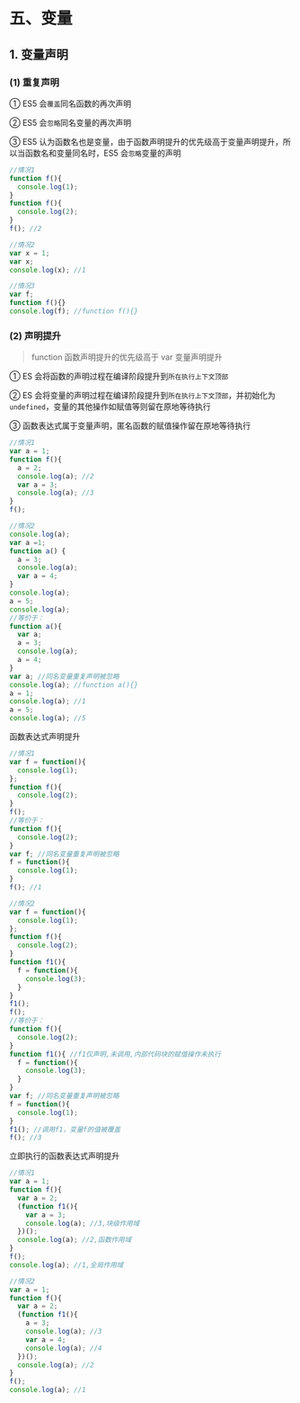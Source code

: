 # 五、变量

## 1. 变量声明

### (1) 重复声明

① ES5 会`覆盖`同名函数的再次声明

② ES5 会`忽略`同名变量的再次声明

③ ES5 认为函数名也是变量，由于函数声明提升的优先级高于变量声明提升，所以当函数名和变量同名时，ES5 会`忽略`变量的声明

```js
//情况1
function f(){
  console.log(1);
}
function f(){
  console.log(2);
}
f(); //2

//情况2
var x = 1;
var x;
console.log(x); //1

//情况3
var f;
function f(){}
console.log(f); //function f(){}
```

### (2) 声明提升

> function 函数声明提升的优先级高于 var 变量声明提升

① ES 会将函数的声明过程在编译阶段提升到`所在执行上下文顶部`

② ES 会将变量的声明过程在编译阶段提升到`所在执行上下文顶部`，并初始化为`undefined`，变量的其他操作如赋值等则留在原地等待执行

③ 函数表达式属于变量声明，匿名函数的赋值操作留在原地等待执行

```js
//情况1
var a = 1;
function f(){
  a = 2;
  console.log(a); //2
  var a = 3;
  console.log(a); //3
}
f();

//情况2
console.log(a);
var a =1;
function a() {
  a = 3;
  console.log(a);
  var a = 4;
}
console.log(a);
a = 5;
console.log(a);
//等价于：
function a(){
  var a;
  a = 3;
  console.log(a);
  a = 4;
}
var a; //同名变量重复声明被忽略
console.log(a); //function a(){}
a = 1;
console.log(a); //1
a = 5;
console.log(a); //5
```

函数表达式声明提升

```js
//情况1
var f = function(){
  console.log(1);
};
function f(){
  console.log(2);
}
f();
//等价于：
function f(){
  console.log(2);
}
var f; //同名变量重复声明被忽略
f = function(){
  console.log(1);
}
f(); //1

//情况2
var f = function(){
  console.log(1);
};
function f(){
  console.log(2);
}
function f1(){
  f = function(){
    console.log(3);
  }
}
f1();
f();
//等价于：
function f(){
  console.log(2);
}
function f1(){ //f1仅声明,未调用,内部代码块的赋值操作未执行
  f = function(){
    console.log(3);
  }
}
var f; //同名变量重复声明被忽略
f = function(){
  console.log(1);
}
f1(); //调用f1，变量f的值被覆盖
f(); //3
```

立即执行的函数表达式声明提升

```js
//情况1
var a = 1;
function f(){
  var a = 2;
  (function f1(){
    var a = 3;
    console.log(a); //3,块级作用域
  })();
  console.log(a); //2,函数作用域
}
f();
console.log(a); //1,全局作用域

//情况2
var a = 1;
function f(){
  var a = 2;
  (function f1(){
    a = 3;
    console.log(a); //3
    var a = 4;
    console.log(a); //4
  })();
  console.log(a); //2
}
f();
console.log(a); //1
```
